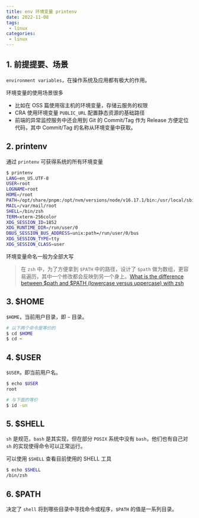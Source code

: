 ```yaml
---
title: env 环境变量 printenv
date: 2022-11-08
tags:
 - linux
categories: 
 - linux
---
```



<!-- ## 总结
-   -->





<!-- ## 提问
- [x]  -->





## 1. 前提提要、场景

`environment variables`，在操作系统及应用都有极大的作用。

环境变量的使用场景很多
- 比如在 OSS 篇使用宿主机的环境变量，存储云服务的权限
- CRA 使用环境变量 `PUBLIC_URL` 配置静态资源的基础路径
- 前端的异常监控服务中还会用到 Git 的 Commit/Tag 作为 Release 方便定位代码，其中 Commit/Tag 的名称从环境变量中获取。



## 2. printenv
通过 `printenv` 可获得系统的所有环境变量

```sh
$ printenv
LANG=en_US.UTF-8
USER=root
LOGNAME=root
HOME=/root
PATH=/opt/share/pnpm:/opt/nvm/versions/node/v16.17.1/bin:/usr/local/sbin:/usr/local/bin:/usr/sbin:/usr/bin:/sbin:/bin
MAIL=/var/mail/root
SHELL=/bin/zsh
TERM=xterm-256color
XDG_SESSION_ID=1852
XDG_RUNTIME_DIR=/run/user/0
DBUS_SESSION_BUS_ADDRESS=unix:path=/run/user/0/bus
XDG_SESSION_TYPE=tty
XDG_SESSION_CLASS=user
```
环境变量命名一般为全部大写
> 在 `zsh` 中，为了方便拿到 `$PATH` 中的路径，设计了 `$path` 做为数组，更容易遍历，其中一个修改都会反映到另一个身上。[What is the difference between $path and $PATH (lowercase versus uppercase) with zsh](https://unix.stackexchange.com/questions/532148/what-is-the-difference-between-path-and-path-lowercase-versus-uppercase-with)


## 3. $HOME
`$HOME`，当前用户目录，即 `~` 目录。
```sh
# 以下两个命令是等价的
$ cd $HOME
$ cd ~
```



## 4. $USER
`$USER`，即当前用户名。
```sh
$ echo $USER
root

# 与下面的等价
$ id -un 
```



## 5. $SHELL
`sh` 是规范，`bash` 是其实现，但在部分 `POSIX` 系统中没有 `bash`，他们也有自己对 `sh` 的实现使得命令可以正常运行。

可以使用 `$SHELL` 查看目前使用的 SHELL 工具
```sh
$ echo $SHELL
/bin/zsh
```


## 6. $PATH
决定了 `shell` 将到哪些目录中寻找命令或程序，`$PATH` 的值是一系列目录。
